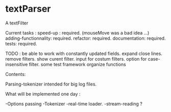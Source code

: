 textParser
=========

A textFilter

Current tasks : 
 speed-up : required. (mouseMove was a bad idea ...)
 adding-functionnality: required.
 refactor: required. 
 documentation: required.
 tests: required. 
  
	
 

TODO : 
be able to work with constantly updated fields.
expand close lines.
remove filters.
show curent filter.
input for costum filters.
option for case-insensitive filter.
some test framework
organize functions


Contents: 

Parsing-tokenizer intended for big log files. 


What will be implemented one day : 

-Options passing
-Tokenizer
-real-time loader.
-stream-reading ?
